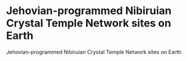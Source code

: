 # Jehovian-programmed Nibiruian Crystal Temple Network sites on Earth

Jehovian-programmed Nibiruian Crystal Temple Network sites on Earth